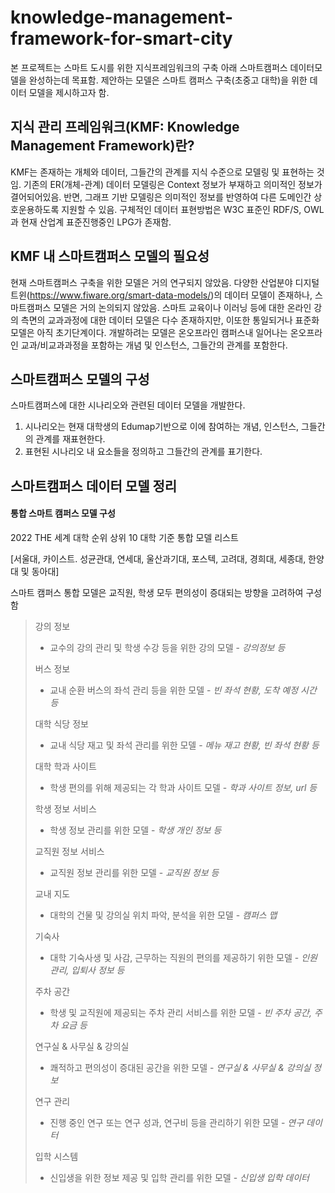 # knowledge-management-framework-for-smart-city
본 프로젝트는 스마트 도시를 위한 지식프레임워크의 구축 아래 스마트캠퍼스 데이터모델을 완성하는데 목표함. 제안하는 모델은 스마트 캠퍼스 구축(초중고 대학)을 위한 데이터 모델을 제시하고자 함.

## 지식 관리 프레임워크(KMF: Knowledge Management Framework)란?
KMF는 존재하는 개체와 데이터, 그들간의 관계를 지식 수준으로 모델링 및 표현하는 것임. 기존의 ER(개체-관계) 데이터 모델링은 Context 정보가 부재하고 의미적인 정보가 결어되어있음. 반면, 그래프 기반 모델링은 의미적인 정보를 반영하여 다른 도메인간 상호운용하도록 지원할 수 있음. 구체적인 데이터 표현방법은 W3C 표준인 RDF/S, OWL과 현재 산업계 표준진행중인 LPG가 존재함.

## KMF 내 스마트캠퍼스 모델의 필요성
현재 스마트캠퍼스 구축을 위한 모델은 거의 연구되지 않았음. 다양한 산업분야 디지털 트윈(https://www.fiware.org/smart-data-models/)의 데이터 모델이 존재하나, 스마트캠퍼스 모델은 거의 논의되지 않았음. 스마트 교육이나 이러닝 등에 대한 온라인 강의 측면의 교과과정에 대한 데이터 모델은 다수 존재하지만, 이또한 통일되거나 표준화 모델은 아직 초기단계이다. 개발하려는 모델은 온오프라인 캠퍼스내 일어나는 온오프라인 교과/비교과과정을 포함하는 개념 및 인스턴스, 그들간의 관계를 포함한다. 

## 스마트캠퍼스 모델의 구성
스마트캠퍼스에 대한 시나리오와 관련된 데이터 모델을 개발한다. 
1. 시나리오는 현재 대학생의 Edumap기반으로 이에 참여하는 개념, 인스턴스, 그들간의 관계를 재표현한다.
2. 표현된 시나리오 내 요소들을 정의하고 그들간의 관계를 표기한다.


## 스마트캠퍼스 데이터 모델 정리
#### 통합 스마트 캠퍼스 모델 구성
2022 THE 세계 대학 순위 상위 10 대학 기준 통합 모델 리스트

[서울대, 카이스트. 성균관대, 연세대, 울산과기대, 포스텍, 고려대, 경희대, 세종대, 한양대 및 동아대]

스마트 캠퍼스 통합 모델은 교직원, 학생 모두 편의성이 증대되는 방향을 고려하여 구성함

> 강의 정보 
> + 교수의 강의 관리 및 학생 수강 등을 위한 강의 모델 - _강의정보 등_ 
>
> 버스 정보
> + 교내 순환 버스의 좌석 관리 등을 위한 모델 - _빈 좌석 현황, 도착 예정 시간 등_
>
> 대학 식당 정보
> + 교내 식당 재고 및 좌석 관리를 위한 모델 - _메뉴 재고 현황, 빈 좌석 현황 등_ 
>
> 대학 학과 사이트
> + 학생 편의를 위해 제공되는 각 학과 사이트 모델 - _학과 사이트 정보, url 등_ 
>
> 학생 정보 서비스
> + 학생 정보 관리를 위한 모델 - _학생 개인 정보 등_
>
> 교직원 정보 서비스
> + 교직원 정보 관리를 위한 모델 - _교직원 정보 등_
>
> 교내 지도
> + 대학의 건물 및 강의실 위치 파악, 분석을 위한 모델 - _캠퍼스 맵_
>
> 기숙사
> + 대학 기숙사생 및 사감, 근무하는 직원의 편의를 제공하기 위한 모델 - _인원 관리, 입퇴사 정보 등_
>
> 주차 공간
> + 학생 및 교직원에 제공되는 주차 관리 서비스를 위한 모델 - _빈 주차 공간, 주차 요금 등_
>
> 연구실 & 사무실 & 강의실
> + 쾌적하고 편의성이 증대된 공간을 위한 모델 - _연구실 & 사무실 & 강의실 정보_
>
> 연구 관리
> + 진행 중인 연구 또는 연구 성과, 연구비 등을 관리하기 위한 모델 - _연구 데이터_
>
> 입학 시스템
> + 신입생을 위한 정보 제공 및 입학 관리를 위한 모델 - _신입생 입학 데이터_
> 




